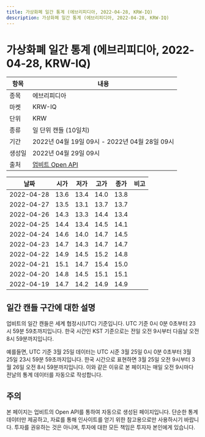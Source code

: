 ```yaml
---
title: 가상화폐 일간 통계 (에브리피디아, 2022-04-28, KRW-IQ)
description: 가상화폐 일간 통계 (에브리피디아, 2022-04-28, KRW-IQ)
---
```



가상화폐 일간 통계 (에브리피디아, 2022-04-28, KRW-IQ)
===

|항목|내용|
|--|--|
|종목|에브리피디아|
|마켓|KRW-IQ|
|단위|KRW|
|종류|일 단위 캔들 (10일치)|
|기간|2022년 04월 19일 09시 - 2022년 04월 28일 09시|
|생성일|2022년 04월 29일 09시|
|출처|[업비트 Open API](https://docs.upbit.com)|


|날짜|시가|저가|고가|종가|비고|
|--|--|--|--|--|--|
|2022-04-28|13.6|13.4|14.0|13.8|    |
|2022-04-27|13.5|13.1|13.7|13.7|    |
|2022-04-26|14.3|13.3|14.4|13.4|    |
|2022-04-25|14.4|13.4|14.5|14.1|    |
|2022-04-24|14.6|14.0|14.7|14.5|    |
|2022-04-23|14.7|14.3|14.7|14.7|    |
|2022-04-22|14.9|14.5|15.2|14.8|    |
|2022-04-21|15.1|14.7|15.4|15.0|    |
|2022-04-20|14.8|14.5|15.1|15.1|    |
|2022-04-19|14.7|14.2|14.9|14.9|    |


일간 캔들 구간에 대한 설명
---


업비트의 일간 캔들은 세계 협정시(UTC) 기준입니다. 
UTC 기준 0시 0분 0초부터 23시 59분 59초까지입니다. 
한국 시간인 KST 기준으로는 전일 오전 9시부터 다음날 오전 8시 59분까지입니다. 


예를들면, UTC 기준 3월 25일 데이터는 UTC 시준 3월 25일 0시 0분 0초부터 3월 25일 23시 59분 59초까지입니다. 
한국 시간으로 표현하면 3월 25일 오전 9시부터 3월 26일 오전 8시 59분까지입니다. 
이와 같은 이유로 본 페이지는 매일 오전 9시마다 전날의 통계 데이터를 자동으로 작성합니다. 


주의
---


본 페이지는 업비트의 Open API를 통하여 자동으로 생성된 페이지입니다. 
단순한 통계 데이터만 제공하고, 자료를 통해 인사이트를 얻기 위한 참고용으로만 사용하시기 바랍니다. 
투자를 권유하는 것은 아니며, 투자에 대한 모든 책임은 투자자 본인에게 있습니다. 
